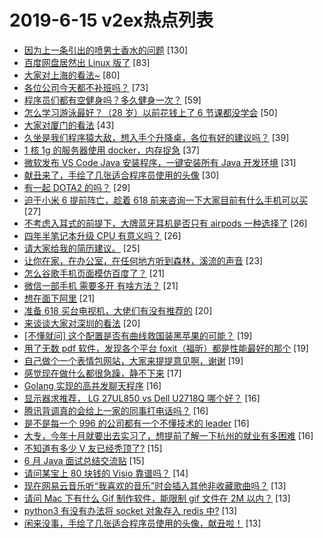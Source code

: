 # 2019-6-15 v2ex热点列表

+ [因为上一条引出的喷男士香水的问题](https://www.v2ex.com/t/574156#reply130) [130]
+ [百度网盘居然出 Linux 版了](https://www.v2ex.com/t/574185#reply83) [83]
+ [大家对上海的看法~](https://www.v2ex.com/t/574126#reply80) [80]
+ [各位公司今天都不补班吗？](https://www.v2ex.com/t/574135#reply73) [73]
+ [程序员们都有空健身吗？多久健身一次？](https://www.v2ex.com/t/574157#reply59) [59]
+ [怎么学习游泳最好？（28 岁）以前花钱上了 6 节课都没学会](https://www.v2ex.com/t/574195#reply50) [50]
+ [大家对厦门的看法](https://www.v2ex.com/t/574151#reply43) [43]
+ [久坐是我们程序猿大敌，想入手个升降桌，各位有好的建议吗？](https://www.v2ex.com/t/574196#reply39) [39]
+ [1 核 1g 的服务器使用 docker，内存捉急](https://www.v2ex.com/t/574147#reply37) [37]
+ [微软发布 VS Code Java 安装程序，一键安装所有 Java 开发环境](https://www.v2ex.com/t/574140#reply31) [31]
+ [献丑来了，手绘了几张适合程序员使用的头像](https://www.v2ex.com/t/574276#reply30) [30]
+ [有一起 DOTA2 的吗？](https://www.v2ex.com/t/574139#reply29) [29]
+ [迫于小米 6 提前阵亡，趁着 618 前来咨询一下大家目前有什么手机可以买](https://www.v2ex.com/t/574223#reply27) [27]
+ [不考虑入耳式的前提下，大牌蓝牙耳机是否只有 airpods 一种选择了](https://www.v2ex.com/t/574162#reply26) [26]
+ [四年半笔记本升级 CPU 有意义吗？](https://www.v2ex.com/t/574207#reply26) [26]
+ [请大家给我的简历建议。](https://www.v2ex.com/t/574253#reply25) [25]
+ [让你在家，在办公室，在任何地方听到森林，溪流的声音](https://www.v2ex.com/t/574173#reply23) [23]
+ [怎么谷歌手机页面模仿百度了？](https://www.v2ex.com/t/574166#reply21) [21]
+ [微信一部手机 需要多开 有啥方法？](https://www.v2ex.com/t/574170#reply21) [21]
+ [想在面下阿里](https://www.v2ex.com/t/574197#reply21) [21]
+ [准备 618 买台电视机，大佬们有没有推荐的](https://www.v2ex.com/t/574220#reply20) [20]
+ [来谈谈大家对深圳的看法](https://www.v2ex.com/t/574238#reply20) [20]
+ [[不懂就问] 这个配置是否有曲线救国装黑苹果的可能？](https://www.v2ex.com/t/574215#reply19) [19]
+ [用了无数 pdf 软件，发现各个平台 foxit（福昕）都是性能最好的那个](https://www.v2ex.com/t/574313#reply19) [19]
+ [自己做个一个表情包网站，大家来提提意见啊，谢谢](https://www.v2ex.com/t/574175#reply19) [19]
+ [感觉现在做什么都很急躁，静不下来](https://www.v2ex.com/t/574273#reply17) [17]
+ [Golang 实现的高并发聊天程序](https://www.v2ex.com/t/574254#reply16) [16]
+ [显示器求推荐， LG 27UL850 vs Dell U2718Q 哪个好？](https://www.v2ex.com/t/574288#reply16) [16]
+ [腾讯背调真的会给上一家的同事打电话吗？](https://www.v2ex.com/t/574301#reply16) [16]
+ [是不是每一个 996 的公司都有一个不懂技术的 leader](https://www.v2ex.com/t/574127#reply16) [16]
+ [大专，今年十月就要出去实习了，想提前了解一下杭州的就业有多困难](https://www.v2ex.com/t/574136#reply16) [16]
+ [不知道有多少 V 友已经秃顶了?](https://www.v2ex.com/t/574228#reply15) [15]
+ [6 月 Java 面试总结交流贴](https://www.v2ex.com/t/574146#reply15) [15]
+ [请问某宝上 80 块钱的 Visio 靠谱吗？](https://www.v2ex.com/t/574160#reply14) [14]
+ [现在网易云音乐听“我喜欢的音乐”时会插入其他非收藏歌曲吗？](https://www.v2ex.com/t/574221#reply13) [13]
+ [请问 Mac 下有什么 Gif 制作软件，能限制 gif 文件在 2M 以内？](https://www.v2ex.com/t/574230#reply13) [13]
+ [python3 有没有办法将 socket 对象存入 redis 中?](https://www.v2ex.com/t/574237#reply13) [13]
+ [闲来没事，手绘了几张适合程序员使用的头像，献丑啦！](https://www.v2ex.com/t/574268#reply13) [13]

